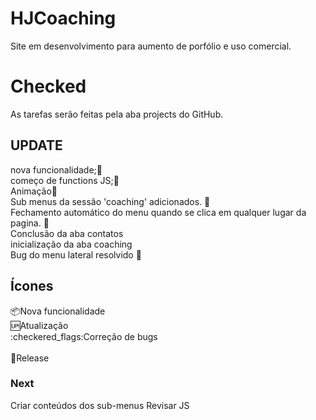 # HJCoaching
Site em desenvolvimento para aumento de porfólio e uso comercial.<br>

# Checked
As tarefas serão feitas pela aba projects do GitHub.<br>

## UPDATE

nova funcionalidade;:checkered_flag:<br>
começo de functions JS;:checkered_flag:<br>
Animação:checkered_flag:<br>
Sub menus da sessão 'coaching' adicionados. :checkered_flag:<br>
Fechamento automático do menu quando se clica em qualquer lugar da pagina. :checkered_flag:<br>
Conclusão da aba contatos<br>
inicialização da aba coaching<br>
Bug do menu lateral resolvido :checkered_flag:<br>


## Ícones
:package:Nova funcionalidade<br>
:up:Atualização<br>
:checkered_flags:Correção de bugs<br>    
:checkered_flag:Release<br>

### Next
Criar conteúdos dos sub-menus
Revisar JS